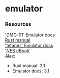 # emulator
### Resources  
['DMG-01' Emulator docs](https://rylev.github.io/DMG-01/public/book/)  
[Rust manual](https://doc.rust-lang.org/stable/book/)    
['tetanes' Emulator docs](https://lukeworks.tech/tetanes-part-1)  
['NES eBook'](https://bugzmanov.github.io/nes_ebook/index.html)  
Alex:  
- Rust manual: 3.1  
- Emulator docs: 3.1  
